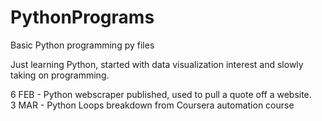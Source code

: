 # PythonPrograms
Basic Python programming py files 

Just learning Python, started with data visualization interest and slowly taking on programming.

6 FEB - Python webscraper published, used to pull a quote off a website. 
<br>
3 MAR - Python Loops breakdown from Coursera automation course
